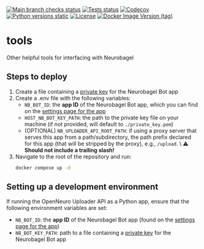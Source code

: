 [![Main branch checks status](https://img.shields.io/github/check-runs/neurobagel/tools/main)](https://github.com/neurobagel/tools/actions?query=branch:main)
[![Tests status](https://img.shields.io/github/actions/workflow/status/neurobagel/tools/test.yml?branch=main&label=tests)](https://github.com/neurobagel/tools/actions/workflows/test.yml)
[![Codecov](https://img.shields.io/codecov/c/github/neurobagel/tools?logo=codecov&link=https%3A%2F%2Fcodecov.io%2Fgh%2Fneurobagel%2Ftools)](https://codecov.io/gh/neurobagel/tools)
[![Python versions static](https://img.shields.io/badge/python-3.10-blue?logo=python)](https://www.python.org)
[![License](https://img.shields.io/github/license/neurobagel/tools?color=purple&link=https%3A%2F%2Fgithub.com%2Fneurobagel%2Ftools%2Fblob%2Fmain%2FLICENSE)](LICENSE)
[![Docker Image Version (tag)](https://img.shields.io/docker/v/neurobagel/openneuro_upload/latest?logo=docker&link=https%3A%2F%2Fhub.docker.com%2Fr%2Fneurobagel%2Fopenneuro_upload%2Ftags)](https://hub.docker.com/r/neurobagel/openneuro_upload/tags)

# tools
Other helpful tools for interfacing with Neurobagel

## Steps to deploy
1. Create a file containing a [private key](https://docs.github.com/en/apps/creating-github-apps/authenticating-with-a-github-app/managing-private-keys-for-github-apps) for the Neurobagel Bot app
2. Create a .env file with the following variables:
    - `NB_BOT_ID`: the **app ID** of the Neurobagel Bot app, which you can find on the [settings page for the app](https://docs.github.com/en/apps/maintaining-github-apps/modifying-a-github-app-registration#navigating-to-your-github-app-settings)
    - `HOST_NB_BOT_KEY_PATH`: the path to the private key file on your machine (if not provided, will default to `./private_key.pem`)
    - (OPTIONAL) `NB_UPLOADER_API_ROOT_PATH`: if using a proxy server that serves this app from a path/subdirectory, the path prefix declared for this app (that will be stripped by the proxy), e.g., `/upload`. \ 
    ⚠️ **Should not include a trailing slash!** 
3. Navigate to the root of the repository and run:
    ```bash
    docker compose up -d
    ```

## Setting up a development environment
If running the OpenNeuro Uploader API as a Python app, ensure that the following environment variables are set:
- `NB_BOT_ID`: the **app ID** of the Neurobagel Bot app (found on the [settings page for the app](https://docs.github.com/en/apps/maintaining-github-apps/modifying-a-github-app-registration#navigating-to-your-github-app-settings))
- `NB_BOT_KEY_PATH`: path to a file containing a [private key](https://docs.github.com/en/apps/creating-github-apps/authenticating-with-a-github-app/managing-private-keys-for-github-apps) for the Neurobagel Bot app
